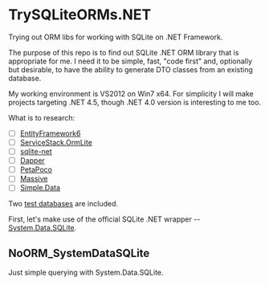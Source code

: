 # TrySQLiteORMs.NET
Trying out ORM libs for working with SQLite on .NET Framework.

The purpose of this repo is to find out SQLite .NET ORM library that is appropriate for me.
I need it to be simple, fast, "code first" and, optionally but desirable, to have the ability to generate
DTO classes from an existing database.

My working environment is VS2012 on Win7 x64. For simplicity I will make projects targeting .NET 4.5,
though .NET 4.0 version is interesting to me too.

What is to research:

- [ ] [EntityFramework6](https://msdn.microsoft.com/en-us/data/ee712907.aspx)
- [ ] [ServiceStack.OrmLite](https://github.com/ServiceStack/ServiceStack.OrmLite)
- [ ] [sqlite-net](https://github.com/praeclarum/sqlite-net)
- [ ] [Dapper](http://code.google.com/p/dapper-dot-net/)
- [ ] [PetaPoco](http://www.toptensoftware.com/petapoco/)
- [ ] [Massive](https://github.com/robconery/massive)
- [ ] [Simple.Data](https://github.com/markrendle/Simple.Data)

Two [test databases](DB/README.md) are included.

First, let's make use of the official SQLite .NET wrapper -- [System.Data.SQLite](https://system.data.sqlite.org/).

## NoORM_SystemDataSQLite
Just simple querying with System.Data.SQLite.